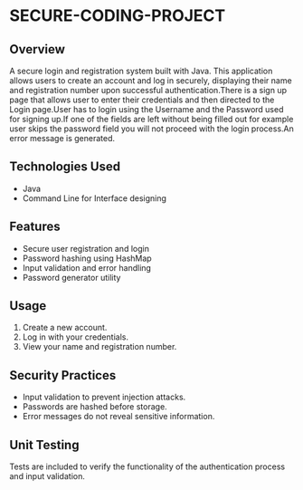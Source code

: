 # SECURE-CODING-PROJECT
## Overview
A secure login and registration system built with Java. This application allows users to create an account and log in securely, displaying their name and registration number upon successful authentication.There is a sign up page that allows user to enter their credentials and then directed to the Login page.User has to login using the Username and the Password used for signing up.If one of the fields are left without being filled out for example user skips the password field you will not proceed with the login process.An error message is generated.

## Technologies Used
- Java
- Command Line for Interface designing

## Features
- Secure user registration and login
- Password hashing using HashMap
- Input validation and error handling
- Password generator utility
  
## Usage
1. Create a new account.
2. Log in with your credentials.
3. View your name and registration number.

## Security Practices
- Input validation to prevent injection attacks.
- Passwords are hashed before storage.
- Error messages do not reveal sensitive information.

## Unit Testing
Tests are included to verify the functionality of the authentication process and input validation.
